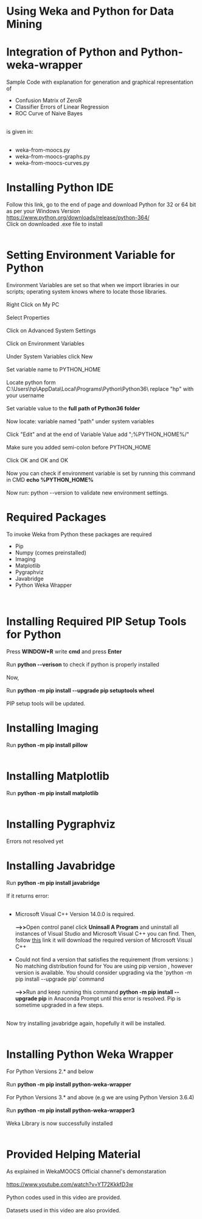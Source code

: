# Using Weka and Python for Data Mining
# Integration of Python and Python-weka-wrapper
Sample Code with explanation for generation and graphical representation of <br>
<ul>
  <li>Confusion Matrix of ZeroR</li>
  <li>Classifier Errors of Linear Regression</li>
  <li>ROC Curve of Naive Bayes</li>
</ul>
<br>is given in: <br><br>
<ul>
  <li>weka-from-moocs.py</li>
  <li>weka-from-moocs-graphs.py</li>
  <li>weka-from-moocs-curves.py</li>
</ul>

# Installing Python IDE

Follow this link, go to the end of page and download Python for 32 or 64 bit as per your Windows Version<br>
<a>https://www.python.org/downloads/release/python-364/</a><br>
Click on downloaded .exe file to install<br><br>

# Setting Environment Variable for Python

Environment Variables are set so that when we import libraries in our scripts; operating system knows where to locate those libraries.<br><br>
Right Click on My PC<br><br>
Select Properties<br><br>
Click on Advanced System Settings<br><br>
Click on Environment Variables<br><br>
Under System Variables click New<br><br>
Set variable name to PYTHON_HOME<br><br>
Locate python form C:\Users\hp\AppData\Local\Programs\Python\Python36\ replace "hp" with your username<br><br>
Set variable value to the <b>full path of Python36 folder</b><br><br>
Now locate: variable named "path" under system variables<br><br>
Click "Edit" and at the end of Variable Value add ";%PYTHON_HOME%/"<br><br>
Make sure you added semi-colon before PYTHON_HOME<br><br>
Click OK and OK and OK<br><br>
Now you can check if environment variable is set by running this command in CMD <b>echo %PYTHON_HOME% </b><br><br>
Now run: python --version to validate new environment settings.

# Required Packages

To invoke Weka from Python these packages are required<br>
<ul>
  <li>Pip</li>
  <li>Numpy (comes preinstalled)</li>
  <li>Imaging</li>
  <li>Matplotlib</li>
  <li>Pygraphviz</li>
  <li>Javabridge</li>
  <li>Python Weka Wrapper</li>
</ul><br>

# Installing Required PIP Setup Tools for Python

Press <b>WINDOW+R</b> write <b>cmd</b> and press <b>Enter</b> <br><br>
Run <b>python --verison</b> to check if python is properly installed<br><br>
Now,<br><br>
Run <b>python -m pip install --upgrade pip setuptools wheel</b><br><br>
PIP setup tools will be updated.

# Installing Imaging
Run <b>python -m pip install pillow</b><br><br>

# Installing Matplotlib
Run <b>python -m pip install matplotlib</b><br><br>

# Installing Pygraphviz
Errors not resolved yet

# Installing Javabridge

Run <b>python -m pip install javabridge</b><br><br>
If it returns error:<br><br>
<ul>
<li>Microsoft Visual C++ Version 14.0.0 is required.</li><br>
<b>-->></b>Open control panel click <b>Uninsall A Program</b> and uninstall all instances of Visual Studio and Microsoft Visual C++ you can find. Then, follow <a href="https://visualstudio.microsoft.com/thank-you-downloading-visual-studio/?sku=Community&rel=15#" style="margin: 0px !important">this</a> link it will download the required version of Microsoft Visual C++<br><br>
<li>Could not find a version that satisfies the requirement <package name> (from versions: ) No matching distribution found for <package name> You are using pip version <n>, however version <n++> is available. You should consider upgrading via the 'python -m pip install --upgrade pip' command</li>
<br><b>-->></b>Run and keep running this command <b>python -m pip install --upgrade pip</b> in Anaconda Prompt until this error is resolved. Pip is sometime upgraded in a few steps.<br><br>
</ul>
Now try installing javabridge again, hopefully it will be installed.<br><br>

# Installing Python Weka Wrapper

For Python Versions 2.* and below<br><br>
Run <b>python -m pip install python-weka-wrapper</b><br><br>
For Python Versions 3.* and above (e.g we are using Python Version 3.6.4)<br><br>
Run <b>python -m pip install python-weka-wrapper3</b><br><br>
Weka Library is now successfully installed<br><br>

# Provided Helping Material 

As explained in WekaMOOCS Official channel's demonstaration<br><br>
https://www.youtube.com/watch?v=YT72KkkfD3w<br><br>
Python codes used in this video are provided.<br><br>
Datasets used in this video are also provided.<br><br>

